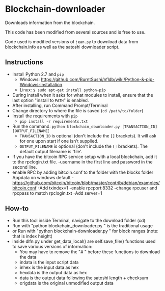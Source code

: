 # Blockchain-downloader

Downloads information from the blockchain.

This code has been modified from several sources and is free to use.

Code used is modified versions of `jean.py` to download data from blockchain.info as well as the satoshi downloader script.

## Instructions

- Install Python 2.7 and `pip`
    - Windows: https://github.com/BurntSushi/nfldb/wiki/Python-&-pip-Windows-installation
    - Linux: `$ sudo apt-get install python-pip`
- During install when it asks for what modules to install, ensure that the last option "install to `PATH`" is enabled.
- After installing, run Command Prompt/Terminal
- Change directory to where the file is saved (`cd /path/to/folder`)
- Install the requirements with `pip`
    - `pip install -r requirements.txt`
- Run the command: `python blockchain_downloader.py [TRANSACTION_ID] [OUTPUT_FILENAME]`
    - `TRANSACTION_ID` is optional (don't include the `[]` brackets).  It will ask for one upon start if one isn't supplied.
    - `OUTPUT_FILENAME` is optional (don't include the `[]` brackets).  The default output filename is 'file'.
- If you have the bitcoin RPC service setup with a local blockchain, add it to the rpclogin.txt file.
    -username in the first line and password in the second line.
- enable RPC by adding bitcoin.conf to the folder with the blocks folder Appdata on windows default
    -https://github.com/bitcoin/bitcoin/blob/master/contrib/debian/examples/bitcoin.conf
    -Add txindex=1 
    -enable rpcport:8332 
    -change rpcuser and rpcpass to match rpclogin.txt
    -Add server=1

## How-to
- Run this tool inside Terminal, navigate to the download folder (cd)
- Run with "python blockchain_downloader.py <txid> <filename>" is the traditional usage
- or Run with "python blockchain-downloader.py <startblock> <endblock>" for block ranges (note: that is index height)
- inside dlfn.py under get_data_local() are self.save_file() functions used to save various versions of information:
    - You may have to remove the "# " before these functions to download the data
    - indata is the input script data
    - inhex is the input data as hex
    - hexdata is the output data as hex
    - data is the output data following the satoshi length + checksum
    - origdata is the original unmodified output data
    
